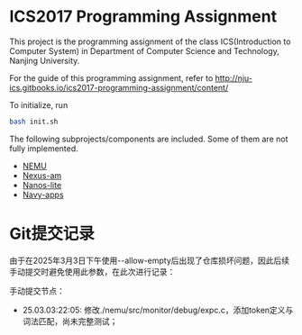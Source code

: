 # ICS2017 Programming Assignment

This project is the programming assignment of the class ICS(Introduction to Computer System) in Department of Computer Science and Technology, Nanjing University.

For the guide of this programming assignment,
refer to http://nju-ics.gitbooks.io/ics2017-programming-assignment/content/

To initialize, run
```bash
bash init.sh
```

The following subprojects/components are included. Some of them are not fully implemented.
* [NEMU](https://github.com/NJU-ProjectN/nemu)
* [Nexus-am](https://github.com/NJU-ProjectN/nexus-am)
* [Nanos-lite](https://github.com/NJU-ProjectN/nanos-lite)
* [Navy-apps](https://github.com/NJU-ProjectN/navy-apps)

# Git提交记录

由于在2025年3月3日下午使用--allow-empty后出现了仓库损坏问题，因此后续手动提交时避免使用此参数，在此次进行记录：  

手动提交节点：
* 25.03.03:22:05: 修改./nemu/src/monitor/debug/expc.c，添加token定义与词法匹配，尚未完整测试；